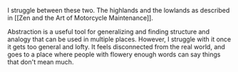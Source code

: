 I struggle between these two. The highlands and the lowlands as described in [[Zen and the Art of Motorcycle Maintenance]]. 

Abstraction is a useful tool for generalizing and finding structure and analogy that can be used in multiple places. However, I struggle with it once it gets too general and lofty. It feels disconnected from the real world, and goes to a place where people with flowery enough words can say things that don't mean much. 